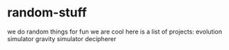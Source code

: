 # random-stuff
we do random things for fun
we are cool
here is a list of projects:
evolution simulator
gravity simulator
decipherer

